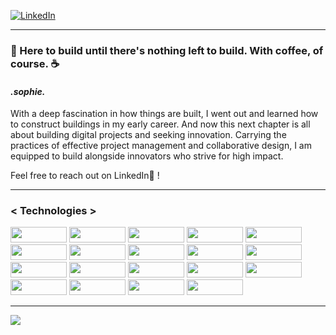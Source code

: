 <!-- [![Social banner for jh3y](https://github.com/chanychi/chanychi/blob/main/BG%20(2).png)]() -->

[![LinkedIn](https://img.shields.io/badge/linkedin-%230077B5.svg?style=for-the-badge&logo=linkedin&logoColor=white)](https://www.linkedin.com/in/sophia-x-nguyen/)

---

### 🌱 Here to build until there's nothing left to build. With coffee, of course. ☕

#### _.sophie._
With a deep fascination in how things are built, I went out and learned how to construct buildings in my early career. And now this next chapter is all about building digital projects and seeking innovation. Carrying the practices of effective project management and collaborative design, I am equipped to build alongside innovators who strive for high impact.

Feel free to reach out on LinkedIn💬 !


---


### < Technologies >

<span>
<img src="https://img.shields.io/badge/JavaScript-323330?style=for-the-badge&logo=javascript&logoColor=F7DF1E" width="90px" height="25px">
<img src="https://img.shields.io/badge/React-20232A?style=for-the-badge&logo=react&logoColor=61DAFB" width="90px" height="25px">
<img src="https://img.shields.io/badge/next.js-000000?style=for-the-badge&logo=nextdotjs&logoColor=white" width="90px" height="25px">
<img src="https://img.shields.io/badge/HTML5-E34F26?style=for-the-badge&logo=html5&logoColor=white" width="90px" height="25px">
<img src="https://img.shields.io/badge/CSS3-1572B6?style=for-the-badge&logo=css3&logoColor=white" width="90px" height="25px">
<img src="https://img.shields.io/badge/Node.js-339933?style=for-the-badge&logo=nodedotjs&logoColor=white" width="90px" height="25px">
<img src="https://img.shields.io/badge/Express.js-000000?style=for-the-badge&logo=express&logoColor=white" width="90px" height="25px">
<img src="https://img.shields.io/badge/Nginx-009639?style=for-the-badge&logo=nginx&logoColor=white" width="90px" height="25px">
<img src="https://img.shields.io/badge/Amazon_AWS-232F3E?style=for-the-badge&logo=amazon-aws&logoColor=white" width="90px" height="25px">
 <img src="https://img.shields.io/badge/Vercel-000000?style=for-the-badge&logo=vercel&logoColor=white" width="90px" height="25px">
<img src="https://img.shields.io/badge/MongoDB-4EA94B?style=for-the-badge&logo=mongodb&logoColor=white" width="90px" height="25px">
<img src="https://img.shields.io/badge/PostgreSQL-316192?style=for-the-badge&logo=postgresql&logoColor=white" width="90px" height="25px">
<img src="https://img.shields.io/badge/MySQL-00000F?style=for-the-badge&logo=mysql&logoColor=white" width="90px" height="25px">
<img src="https://img.shields.io/badge/Material--UI-0081CB?style=for-the-badge&logo=material-ui&logoColor=white" width="90px" height="25px">
  <img src="https://img.shields.io/badge/-jest-%23C21325?style=for-the-badge&logo=jest&logoColor=white" width="90px" height="25px">
  <img src="https://img.shields.io/badge/-mocha-%238D6748?style=for-the-badge&logo=mocha&logoColor=white" width="90px" height="25px">
  <img src="https://img.shields.io/badge/bootstrap-%23563D7C.svg?style=for-the-badge&logo=bootstrap&logoColor=white" width="90px" height="25px">
  <img src="https://img.shields.io/badge/jquery-%230769AD.svg?style=for-the-badge&logo=jquery&logoColor=white" width="90px" height="25px">
  <img src="https://img.shields.io/badge/NPM-%23000000.svg?style=for-the-badge&logo=npm&logoColor=white" width="90px" height="25px">

---
 <a href="https://github.com/SophXN/github-readme-stats">
  <img align="center" src="https://github-readme-stats.vercel.app/api?username=SophXN&show_icons=true&count_private=true&theme=dracula" />
</a>
<!--
**SophXN/SophXN** is a ✨ _special_ ✨ repository because its `README.md` (this file) appears on your GitHub profile.

Here are some ideas to get you started:

- 🔭 I’m currently working on ...
- 🌱 I’m currently learning ...
- 👯 I’m looking to collaborate on ...
- 🤔 I’m looking for help with ...
- 💬 Ask me about ...
- 📫 How to reach me: ...
- 😄 Pronouns: ...
- ⚡ Fun fact: ...
-->
